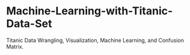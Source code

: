 # Machine-Learning-with-Titanic-Data-Set
Titanic Data Wrangling, Visualization, Machine Learning, and Confusion Matrix.
